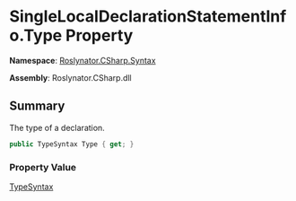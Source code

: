 # SingleLocalDeclarationStatementInfo\.Type Property

**Namespace**: [Roslynator.CSharp.Syntax](../../README.md)

**Assembly**: Roslynator\.CSharp\.dll

## Summary

The type of a declaration\.

```csharp
public TypeSyntax Type { get; }
```

### Property Value

[TypeSyntax](https://docs.microsoft.com/en-us/dotnet/api/microsoft.codeanalysis.csharp.syntax.typesyntax)

